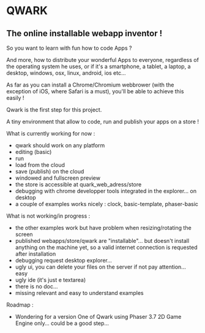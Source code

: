 # QWARK
## The online installable webapp inventor !

So you want to learn with fun how to code Apps ?

And more, how to distribute your wonderful Apps to everyone, regardless of the operating system he uses, or if it's a smartphone, a tablet, a laptop, a desktop, windows, osx, linux, android, ios etc...

As far as you can install a Chrome/Chromium webbrower (with the exception of iOS, where Safari is a must), you'll be able to achieve this easily !

Qwark is the first step for this project.

A tiny environment that allow to code, run and publish your apps on a store !

What is currently working for now :
  - qwark should work on any platform
  - editing (basic)
  - run
  - load from the cloud
  - save (publish) on the cloud
  - windowed and fullscreen preview
  - the store is accessible at quark_web_adress/store 
  - debugging with chrome developper tools integrated in the explorer... on desktop
  - a couple of examples works nicely : clock, basic-template, phaser-basic

What is not working/in progress :
  - the other examples work but have problem when resizing/rotating the screen
  - published webapps/store/qwark are "installable"... but doesn't install anything on the machine yet, so a valid internet connection is requested after installation
  - debugging request desktop explorer...
  - ugly ui, you can delete your files on the server if not pay attention... easy 
  - ugly ide (it's just e textarea)
  - there is no doc...
  - missing relevant and easy to understand examples
  
Roadmap :
  - Wondering for a version One of Qwark using Phaser 3.7 2D Game Engine only... could be a good step...